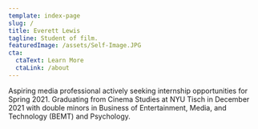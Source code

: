 ```yaml
---
template: index-page
slug: /
title: Everett Lewis
tagline: Student of film.
featuredImage: /assets/Self-Image.JPG
cta:
  ctaText: Learn More
  ctaLink: /about
---
```

Aspiring media professional actively seeking internship opportunities for Spring 2021. Graduating from Cinema Studies at NYU Tisch in December 2021 with double minors in Business of Entertainment, Media, and Technology (BEMT) and Psychology.